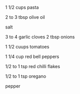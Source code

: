 1 1/2 cups pasta

2 to 3 tbsp olive oil

salt

3 to 4 garlic cloves
2 tbsp onions

1 1/2 cuups tomatoes

1 1/4 cup red bell peppers

 1/2 to 1 tsp red chilli flakes

1/2 to 1 tsp oregano

pepper